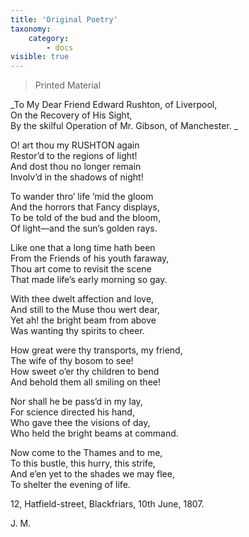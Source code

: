 ```yaml
---
title: 'Original Poetry'
taxonomy:
    category:
        - docs
visible: true
---
```


> <span class="red">Printed Material</span>

_To My Dear Friend Edward Rushton, of Liverpool,  
On the Recovery of His Sight,  
By the skilful Operation of Mr. Gibson, of Manchester. _ 
  
O! art thou my RUSHTON again  
Restor’d to the regions of light!  
And dost thou no longer remain  
Involv’d in the shadows of night!  
  
To wander thro’ life ’mid the gloom  
And the horrors that Fancy displays,  
To be told of the bud and the bloom,  
Of light—and the sun’s golden rays.  
  
Like one that a long time hath been  
From the Friends of his youth faraway,  
Thou art come to revisit the scene  
That made life’s early morning so gay.  
  
With thee dwelt affection and love,  
And still to the Muse thou wert dear,  
Yet ah! the bright beam from above  
Was wanting thy spirits to cheer.  
  
How great were thy transports, my friend,  
The wife of thy bosom to see!  
How sweet o’er thy children to bend  
And behold them all smiling on thee!  
  
Nor shall he be pass’d in my lay,  
For science directed his hand,  
Who gave thee the visions of day,  
Who held the bright beams at command.  
  
Now come to the Thames and to me,  
To this bustle, this hurry, this strife,  
And e’en yet to the shades we may flee,  
To shelter the evening of life.  
  
12, Hatfield-street, Blackfriars, 10th June, 1807.  
  
J. M.  
